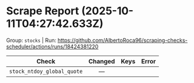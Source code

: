 # Scrape Report (2025-10-11T04:27:42.633Z)

Group: `stocks`  |  Run: https://github.com/AlbertoRoca96/scraping-checks-scheduler/actions/runs/18424381220

| Check | Changed | Keys | Error |
|---|:---:|:--|:--|
| `stock_ntdoy_global_quote` | — |  |  |
